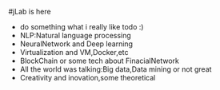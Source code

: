   #jLab is here
  + do something what i really like todo :)
  + NLP:Natural language processing
  + NeuralNetwork and Deep learning
  + Virtualization and VM,Docker,etc
  + BlockChain or some tech about FinacialNetwork
  + All the world was talking:Big data,Data mining or not great
  + Creativity and inovation,some theoretical 